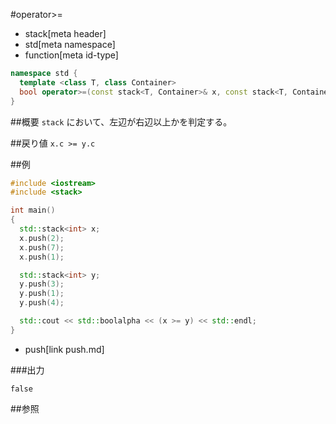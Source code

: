 #operator>=
* stack[meta header]
* std[meta namespace]
* function[meta id-type]

```cpp
namespace std {
  template <class T, class Container>
  bool operator>=(const stack<T, Container>& x, const stack<T, Container>& y);
}
```

##概要
`stack` において、左辺が右辺以上かを判定する。


##戻り値
`x.c >= y.c`


##例
```cpp
#include <iostream>
#include <stack>

int main()
{
  std::stack<int> x;
  x.push(2);
  x.push(7);
  x.push(1);

  std::stack<int> y;
  y.push(3);
  y.push(1);
  y.push(4);

  std::cout << std::boolalpha << (x >= y) << std::endl;
}
```
* push[link push.md]

###出力
```
false
```

##参照


